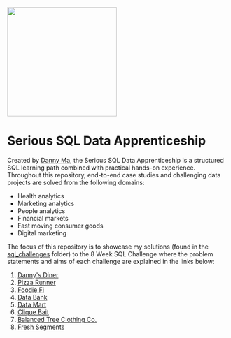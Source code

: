 <div>
<img src="serious-sql/data-with-danny-logo.png" width="250"/>
</div>

# Serious SQL Data Apprenticeship
Created by [Danny Ma](https://www.datawithdanny.com/), the Serious SQL Data Apprenticeship is a structured SQL learning path combined with practical hands-on experience. Throughout this repository, end-to-end case studies and challenging data projects are solved from the following domains:

- Health analytics
- Marketing analytics
- People analytics
- Financial markets
- Fast moving consumer goods
- Digital marketing

The focus of this repository is to showcase my solutions (found in the [sql_challenges](https://github.com/fihashim/serious-sql/tree/main/sql_challenges) folder) to the 8 Week SQL Challenge where the problem statements and aims of each challenge are explained in the links below:
  1. [Danny's Diner](https://8weeksqlchallenge.com/case-study-1/)
  2. [Pizza Runner](https://8weeksqlchallenge.com/case-study-2/)
  3. [Foodie Fi](https://8weeksqlchallenge.com/case-study-3/)
  4. [Data Bank](https://8weeksqlchallenge.com/case-study-4/)
  5. [Data Mart](https://8weeksqlchallenge.com/case-study-5/)
  6. [Clique Bait](https://8weeksqlchallenge.com/case-study-6/)
  7. [Balanced Tree Clothing Co.](https://8weeksqlchallenge.com/case-study-7/)
  8. [Fresh Segments](https://8weeksqlchallenge.com/case-study-8/)
